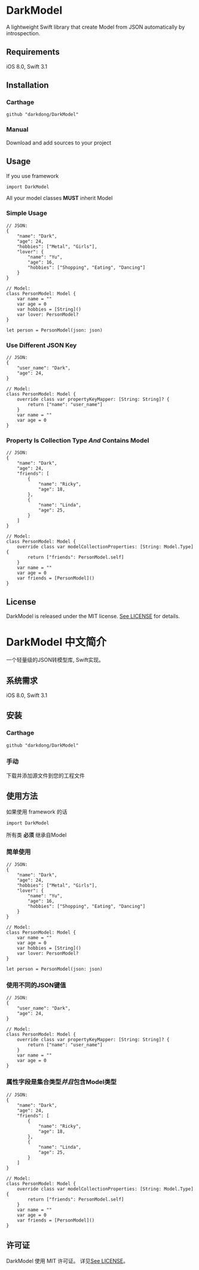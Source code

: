 # DarkModel
A lightweight Swift library that create Model from JSON automatically by introspection.

## Requirements
iOS 8.0, Swift 3.1 

## Installation

### Carthage
```
github "darkdong/DarkModel"
```

### Manual
Download and add sources to your project

## Usage
If you use framework
```
import DarkModel
```
All your model classes **MUST** inherit Model

### Simple Usage
```
// JSON:
{
    "name": "Dark",
    "age": 24,
    "hobbies": ["Metal", "Girls"],
    "lover": {
        "name": "Yu",
        "age": 16,
        "hobbies": ["Shopping", "Eating", "Dancing"]
    }
}

// Model:
class PersonModel: Model {
    var name = ""
    var age = 0
    var hobbies = [String]()
    var lover: PersonModel?
}

let person = PersonModel(json: json)
```
### Use Different JSON Key
```
// JSON:
{
    "user_name": "Dark",
    "age": 24,
}

// Model:
class PersonModel: Model {
    override class var propertyKeyMapper: [String: String]? {
        return ["name": "user_name"]
    }
    var name = ""
    var age = 0
}
```
### Property Is Collection Type *And* Contains Model
```
// JSON:
{
    "name": "Dark",
    "age": 24,
    "friends": [
        {
            "name": "Ricky",
            "age": 18,
        },
        {
            "name": "Linda",
            "age": 25,
        }
    ]
}

// Model:
class PersonModel: Model {
    override class var modelCollectionProperties: [String: Model.Type] {
        return ["friends": PersonModel.self]
    }
    var name = ""
    var age = 0
    var friends = [PersonModel]()
}
```

## License

DarkModel is released under the MIT license. [See LICENSE](https://github.com/darkdong/DarkModel/blob/master/LICENSE) for details.

# DarkModel 中文简介
一个轻量级的JSON转模型库, Swift实现。

## 系统需求
iOS 8.0, Swift 3.1 

## 安装

### Carthage
```
github "darkdong/DarkModel"
```

### 手动
下载并添加源文件到您的工程文件

## 使用方法
如果使用 framework 的话
```
import DarkModel
```
所有类 **必须** 继承自Model

### 简单使用
```
// JSON:
{
    "name": "Dark",
    "age": 24,
    "hobbies": ["Metal", "Girls"],
    "lover": {
        "name": "Yu",
        "age": 16,
        "hobbies": ["Shopping", "Eating", "Dancing"]
    }
}

// Model:
class PersonModel: Model {
    var name = ""
    var age = 0
    var hobbies = [String]()
    var lover: PersonModel?
}

let person = PersonModel(json: json)
```
### 使用不同的JSON键值
```
// JSON:
{
    "user_name": "Dark",
    "age": 24,
}

// Model:
class PersonModel: Model {
    override class var propertyKeyMapper: [String: String]? {
        return ["name": "user_name"]
    }
    var name = ""
    var age = 0
}
```
### 属性字段是集合类型*并且*包含Model类型
```
// JSON:
{
    "name": "Dark",
    "age": 24,
    "friends": [
        {
            "name": "Ricky",
            "age": 18,
        },
        {
            "name": "Linda",
            "age": 25,
        }
    ]
}

// Model:
class PersonModel: Model {
    override class var modelCollectionProperties: [String: Model.Type] {
        return ["friends": PersonModel.self]
    }
    var name = ""
    var age = 0
    var friends = [PersonModel]()
}
```

## 许可证

DarkModel 使用 MIT 许可证。 详见[See LICENSE](https://github.com/darkdong/DarkModel/blob/master/LICENSE)。